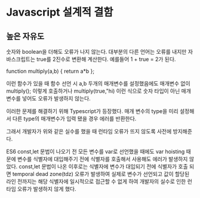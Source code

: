 # Javascript 설계적 결함

## 높은 자유도
숫자와 boolean을 더해도 오류가 나지 않는다. 대부분의 다른 언어는 오류를 내지만 자바스크립트는 true를 2진수로 변환해 계산한다. 예를들어 1 + true = 2가 된다.

function multiply(a,b) { 
return a*b
};

이런 함수가 있을 때 함수 선언 시 a,b 두개의 매개변수를 설정했음에도
매개변수 없이 
multiply();
이렇게 호출하거나
multiply(true,"hi) 이런 식으로 숫자 타입이 아닌 매개변수를 넣어도 오류가 발생하지 않는다.

이러한 문제를 해결하기 위해 Typescript가 등장했다. 매개 변수의 type을 미리 설정해서 다른 type의 매개변수가 입력 됐을 경우 에러를 반환한다.

그래서 개발자가 위와 같은 실수를 했을 때 런타임 오류가 뜨지 않도록 사전에 방지해준다. 

ES6 const,let 문법이 나오기 전 모든 변수를 var로 선언했을 때에도 var hoisting 때문에
변수를 식별자에 대입해주기 전에 식별자를 호출해서 사용해도 에러가 발생하지 않았다.
const,let 문법이 나온 이후로는 식별자에 변수가 대입되기 전에 식별자가 호출 되면 temporal dead zone(tdz) 오류가 발생하여 실제로 변수가 선언되고 값이 할당된 라인 전까지는 해당 식별자에 일시적으로 접근할 수 없게 하여 개발자의 실수로 인한 런타임 오류가 발생하지 않게 했다.
